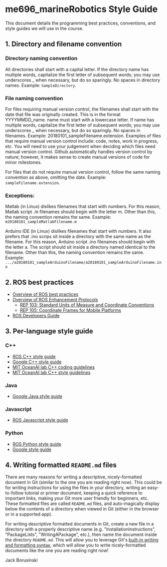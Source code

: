 # me696_marineRobotics Style Guide

This document details the programming best practices, conventions, and style guides we will use in the course.

## 1. Directory and filename convention

### Directory naming convention
All directories shall start with a capital letter. If the directory name has multiple words, capitalize the first letter of subsequent words; you may use underscores _ when necessary, but do so sparingly. No spaces in directory names. Example: `SampleDirectory`.

### File naming convention
For files requiring manual version control, the filenames shall start with the date that file was originally created. This is in the format YYYYMMDD_name. name must start with a lowercase letter. If name has multiple words, capitalize the first letter of subsequent words; you may use underscores _ when necessary, but do so sparingly. No spaces in filenames. Example: 20180101_sampleFilename.extension. Examples of files that require manual version control include: code, notes, work in progress, etc. You will need to use your judgement when deciding which files need manual version control. Github automatically handles version control by nature; however, it makes sense to create manual versions of code for minor milestones.

For files that do not require manual version control, follow the same naming convention as above, omitting the date. Example: `sampleFilename.extension`.

### Exceptions:

Matlab (in Linux) dislikes filenames that start with numbers. For this reason, Matlab script .m filenames should begin with the letter m. Other than this, the naming convention remains the same. Example: `m20180101_sampleMatlabFilename.m`

Arduino IDE (in Linux) dislikes filenames that start with numbers. It also prefers that .ino scrips sit inside a directory with the same name as the filename. For this reason, Arduino script .ino filenames should begin with the letter a. The script should sit inside a directory named identical to the filename. Other than this, the naming convention remains the same. Example: `.../a20180101_sampleArduinoFilename/a20180101_sampleArduinoFilename.ino`

## 2. ROS best practices
 - [Overview of ROS best practices](http://wiki.ros.org/BestPractices)
 - [Overview of ROS Enhancement Protocols](http://www.ros.org/reps/rep-0000.html)
   - [REP 103: Standard Units of Measure and Coordinate Conventions](http://www.ros.org/reps/rep-0103.html)
   - [REP 105: Coordinate Frames for Mobile Platforms](http://www.ros.org/reps/rep-0105.html)
 - [ROS Developers Guide](http://wiki.ros.org/DevelopersGuide)

## 3. Per-language style guide

### C++
 - [ROS C++ style guide](http://wiki.ros.org/CppStyleGuide)
 - [Google C++ style guide](https://google.github.io/styleguide/cppguide.html)
 - [MIT OceanAI lab C++ coding guidelines](http://oceanai.mit.edu/ivpman/pmwiki/pmwiki.php?n=Lab.CPPStructure)
 - [MIT OceanAI lab C++ style guidelines](http://oceanai.mit.edu/ivpman/pmwiki/pmwiki.php?n=Lab.CPPStyle)

### Java
 - [Google Java style guide](https://google.github.io/styleguide/javaguide.html)

### Javascript
 - [ROS Javascript style guide](http://wiki.ros.org/JavaScriptStyleGuide)

### Python
 - [ROS Python style guide](http://wiki.ros.org/PyStyleGuide)
 - [Google style guide](https://github.com/google/styleguide/blob/gh-pages/pyguide.md)
 
## 4. Writing formatted `README.md` files
There are many reasons for writing a descriptive, nicely-formatted document in Git (similar to the one you are reading right now).  This could be for writing instructions for using the files in your directory, writing an easy-to-follow tutorial or primer document, keeping a quick reference to important links, making your Git more user friendly for beginners, etc.  These formatted files are called `README.md` files, and auto-magically display below the contents of a directory when viewed in Git (either in the browser or in a supported app).  

For writing descriptive formatted documents in Git, create a new file in a directory with a properly descriptive name (e.g. "InstallationInstructions", "PackageLists", "WritingAPackage", etc.), then name the document inside the directory `README.md`. This will allow you to leverage Git's [built-in writing and formatting syntax](https://help.github.com/articles/basic-writing-and-formatting-syntax/#links), which will allow you to write nicely-formatted documents like the one you are reading right now!

Jack Borusinski
